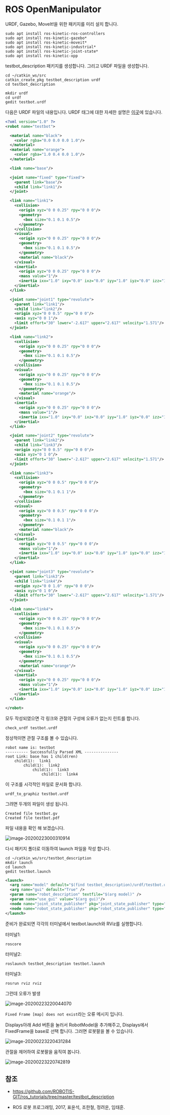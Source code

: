 # ROS OpenManipulator

URDF, Gazebo, MoveIt!을 위한 패키지를 미리 설치 합니다.

```
sudo apt install ros-kinetic-ros-controllers
sudo apt install ros-kinetic-gazebo*
sudo apt install ros-kinetic-moveit*
sudo apt install ros-kinetic-industrial*
sudo apt install ros-kinetic-joint-state*
sudo apt install ros-kinetic-xpp
```

testbot_description 패키지를 생성합니다. 그리고 URDF 파일을 생성합니다.

```
cd ~/catkin_ws/src
catkin_create_pkg testbot_description urdf
cd testbot_description
```

```
mkdir urdf
cd urdf
gedit testbot.urdf
```

다음은 URDF 파일의 내용입니다. URDF 태그에 대한 자세한 설명은 [이곳](http://wiki.ros.org/urdf/XML/link)에 있습니다.

```xml
<?xml version="1.0" ?>
<robot name="testbot">

  <material name="black">
    <color rgba="0.0 0.0 0.0 1.0"/>
  </material>
  <material name="orange">
    <color rgba="1.0 0.4 0.0 1.0"/>
  </material>

  <link name="base"/>

  <joint name="fixed" type="fixed">
    <parent link="base"/>
    <child link="link1"/>
  </joint>

  <link name="link1">
    <collision>
      <origin xyz="0 0 0.25" rpy="0 0 0"/>
      <geometry>
        <box size="0.1 0.1 0.5"/>
      </geometry>
    </collision>
    <visual>
      <origin xyz="0 0 0.25" rpy="0 0 0"/>
      <geometry>
        <box size="0.1 0.1 0.5"/>
      </geometry>
      <material name="black"/>
    </visual>
    <inertial>
      <origin xyz="0 0 0.25" rpy="0 0 0"/>
      <mass value="1"/>
      <inertia ixx="1.0" ixy="0.0" ixz="0.0" iyy="1.0" iyz="0.0" izz="1.0"/>
    </inertial>
  </link>

  <joint name="joint1" type="revolute">
    <parent link="link1"/>
    <child link="link2"/>
    <origin xyz="0 0 0.5" rpy="0 0 0"/>
    <axis xyz="0 0 1"/>
    <limit effort="30" lower="-2.617" upper="2.617" velocity="1.571"/>
  </joint>

  <link name="link2">
    <collision>
      <origin xyz="0 0 0.25" rpy="0 0 0"/>
      <geometry>
        <box size="0.1 0.1 0.5"/>
      </geometry>
    </collision>
    <visual>
      <origin xyz="0 0 0.25" rpy="0 0 0"/>
      <geometry>
        <box size="0.1 0.1 0.5"/>
      </geometry>
      <material name="orange"/>
    </visual>
    <inertial>
      <origin xyz="0 0 0.25" rpy="0 0 0"/>
      <mass value="1"/>
      <inertia ixx="1.0" ixy="0.0" ixz="0.0" iyy="1.0" iyz="0.0" izz="1.0"/>
    </inertial>
  </link>

  <joint name="joint2" type="revolute">
    <parent link="link2"/>
    <child link="link3"/>
    <origin xyz="0 0 0.5" rpy="0 0 0"/>
    <axis xyz="0 1 0"/>
    <limit effort="30" lower="-2.617" upper="2.617" velocity="1.571"/>
  </joint>

  <link name="link3">
    <collision>
      <origin xyz="0 0 0.5" rpy="0 0 0"/>
      <geometry>
        <box size="0.1 0.1 1"/>
      </geometry>
    </collision>
    <visual>
      <origin xyz="0 0 0.5" rpy="0 0 0"/>
      <geometry>
        <box size="0.1 0.1 1"/>
      </geometry>
      <material name="black"/>
    </visual>
    <inertial>
      <origin xyz="0 0 0.5" rpy="0 0 0"/>
      <mass value="1"/>
      <inertia ixx="1.0" ixy="0.0" ixz="0.0" iyy="1.0" iyz="0.0" izz="1.0"/>
    </inertial>
  </link>

  <joint name="joint3" type="revolute">
    <parent link="link3"/>
    <child link="link4"/>
    <origin xyz="0 0 1.0" rpy="0 0 0"/>
    <axis xyz="0 1 0"/>
    <limit effort="30" lower="-2.617" upper="2.617" velocity="1.571"/>
  </joint>

  <link name="link4">
    <collision>
      <origin xyz="0 0 0.25" rpy="0 0 0"/>
      <geometry>
        <box size="0.1 0.1 0.5"/>
      </geometry>
    </collision>
    <visual>
      <origin xyz="0 0 0.25" rpy="0 0 0"/>
      <geometry>
        <box size="0.1 0.1 0.5"/>
      </geometry>
      <material name="orange"/>
    </visual>
    <inertial>
      <origin xyz="0 0 0.25" rpy="0 0 0"/>
      <mass value="1"/>
      <inertia ixx="1.0" ixy="0.0" ixz="0.0" iyy="1.0" iyz="0.0" izz="1.0"/>
    </inertial>
  </link>

</robot>
```

모두 작성되였으면 각 링크와 관절의 구성에 오류가 없는지 린트를 합니다.

```
check_urdf testbot.urdf
```

정상적이면 관절 구조를 볼 수 있습니다.

```
robot name is: testbot
---------- Successfully Parsed XML ---------------
root Link: base has 1 child(ren)
    child(1):  link1
        child(1):  link2
            child(1):  link3
                child(1):  link4
```

이 구조를 시각적인 파일로 문서화 합니다.

```
urdf_to_graphiz testbot.urdf
```

그려면 두개의 파일이 생성 됩니다.

```
Created file testbot.gv
Created file testbot.pdf
```

파일 내용을 확인 해 보겠습니다.

![image-20200223000310914](ros_kinetic_open_manipulator.assets/image-20200223000310914.png)

다시 패키지 폴더로 이동하여 launch  파일을 작성 합니다.

```
cd ~/catkin_ws/src/testbot_description
mkdir launch
cd launch
gedit testbot.launch
```

```xml
<launch>
  <arg name="model" default="$(find testbot_description)/urdf/testbot.urdf" />
  <arg name="gui" default="True" />
  <param name="robot_description" textfile="$(arg model)" />
  <param name="use_gui" value="$(arg gui)"/>
  <node name="joint_state_publisher" pkg="joint_state_publisher" type="joint_state_publisher" />
  <node name="robot_state_publisher" pkg="robot_state_publisher" type="state_publisher" />
</launch>
```

준비가 완료되면 각각의 터미널에서 testbot.launch와 RViz를 실행합니다.

터미널1:

```
roscore
```

터미널2:

```
roslaunch testbot_description testbot.launch
```

터미널3:

```
rosrun rviz rviz
```

그런데 오류가 발생

![image-20200223220044070](ros_kinetic_open_manipulator.assets/image-20200223220044070-1582463150145.png)

`Fixed Frame [map] does not exist`라는 오류 메시지 입니다.

Displays아래 Add 버튼을 눌러서 RobotModel을 추가해주고, Displays에서 FixedFrame을 base로 선택 합니다. 그러면 로봇팔을 볼 수 있습니다.

![image-20200223220431284](ros_kinetic_open_manipulator.assets/image-20200223220431284.png)

관절을 제어하여 로봇팔을 움직여 봅니다.

![image-20200223220742819](ros_kinetic_open_manipulator.assets/image-20200223220742819.png)









## 참조

- https://github.com/ROBOTIS-GIT/ros_tutorials/tree/master/testbot_description

- ROS 로봇 프로그래밍, 2017, 표윤석, 조한철, 정려운, 임태훈.